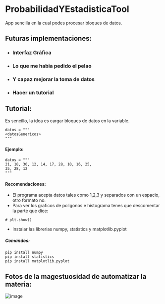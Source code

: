 # ProbabilidadYEstadisticaTool
App sencilla en la cual podes procesar bloques de datos.

## Futuras implementaciones:
- ### Interfaz Gráfica
- ### Lo que me habia pedido el pelao
- ### Y capaz mejorar la toma de datos
- ### Hacer un tutorial 

## Tutorial:
Es sencillo, la idea es cargar bloques de datos en la variable.
```
datos = """
<datosGenericos>
"""
```
#### Ejemplo:
```
datos = """
21, 18, 30, 12, 14, 17, 28, 10, 16, 25,
35, 28, 12
"""
```
#### Recomendaciones:
- El programa acepta datos tales como 1,2,3 y separados con un espacio, otro formato no.
- Para ver los graficos de poligonos e histograma tenes que descomentar la parte que dice:
```
# plt.show()
```
- Instalar las librerias numpy, statistics y matplotlib.pyplot
##### Comandos:
```
pip install numpy
pip install statistics
pip install matplotlib.pyplot
```

## Fotos de la magestuosidad de automatizar la materia:
![image](https://user-images.githubusercontent.com/94322853/225958651-b759de29-7afa-462f-a308-f1758bf72fa4.png)

